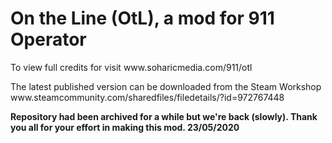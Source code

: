 # On the Line (OtL), a mod for 911 Operator
<p>To view full credits for visit www.soharicmedia.com/911/otl</p>
<p>The latest published version can be downloaded from the Steam Workshop www.steamcommunity.com/sharedfiles/filedetails/?id=972767448</p>

<b>Repository had been archived for a while but we're back (slowly). Thank you all for your effort in making this mod. 23/05/2020</b>
